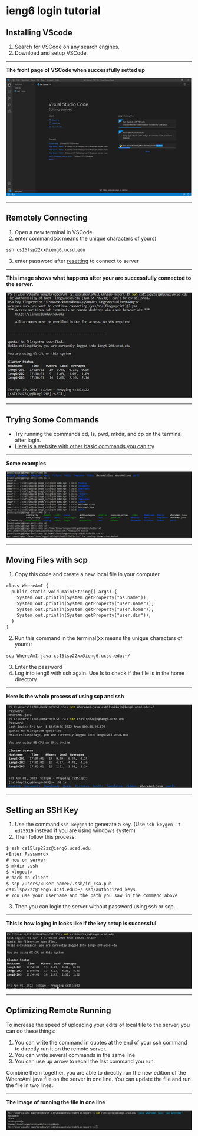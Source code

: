 # ieng6 login tutorial

## Installing VScode

1. Search for VSCode on any search engines.
2. Download and setup VSCode.
***
**The front page of VSCode when successfully setted up**

![The front page of VSCode when successfully setted up](https://github.com/KaifYang/Lab-Report-1/blob/main/vscode.png)
***

## Remotely Connecting

1. Open a new terminal in VSCode
2. enter command(xx means the unique characters of yours)
```
ssh cs15lsp22xx@ieng6.ucsd.edu
```
3. enter password after [resetting](https://cdn-uploads.piazza.com/paste/ktv2gnof3sx5bf/181c3cb053df5cf1ccaf0457f56f12a2e5aa90b139aef8c2ea8fcc590f02fadf/How-to-Reset-your-Password.pdf) to connect to server

***
**This image shows what happens after your are successfully connected to the server.**

![Terminal after connection](https://github.com/KaifYang/Lab-Report-1/blob/main/login.png)
***


## Trying Some Commands

* Try running the commands cd, ls, pwd, mkdir, and cp on the terminal after login.
* [Here is a website with other basic commands you can try](https://phoenixnap.com/kb/linux-ssh-commands)
***
**Some examples**

![Some examples](https://github.com/KaifYang/Lab-Report-1/blob/main/try%20some%20commands.png)
***

## Moving Files with scp

1. Copy this code and create a new local file in your computer
```
class WhereAmI {
  public static void main(String[] args) {
    System.out.println(System.getProperty("os.name"));
    System.out.println(System.getProperty("user.name"));
    System.out.println(System.getProperty("user.home"));
    System.out.println(System.getProperty("user.dir"));
  }
}
```
2. Run this command in the terminal(xx means the unique characters of yours):
```
scp WhereAmI.java cs15lsp22xx@ieng6.ucsd.edu:~/
```
3. Enter the password
4. Log into ieng6 with ssh again. Use ls to check if the file is in the home directory.
***
**Here is the whole process of using scp and ssh**

![image](https://github.com/KaifYang/Lab-Report-1/blob/main/copy%20file.png)
***
## Setting an SSH Key

1. Use the command `ssh-keygen` to generate a key. (Use `ssh-keygen -t ed25519` instead if you are using windows system)
2. Then follow this process:
```
$ ssh cs15lsp22zz@ieng6.ucsd.edu
<Enter Password>
# now on server
$ mkdir .ssh
$ <logout>
# back on client
$ scp /Users/<user-name>/.ssh/id_rsa.pub cs15lsp22zz@ieng6.ucsd.edu:~/.ssh/authorized_keys
# You use your username and the path you saw in the command above
```
3. Then you can login the server without password using ssh or scp.
***
**This is how loging in looks like if the key setup is successful**

![image](https://github.com/KaifYang/Lab-Report-1/blob/main/without%20pass.png)
***

## Optimizing Remote Running

To increase the speed of uploading your edits of local file to the server, you can do these things:
1. You can write the command in quotes at the end of your ssh command to directly run it on the remote server.
2. You can write several commands in the same line
3. You can use up arrow to recall the last command you run.

Combine them together, you are able to directly run the new edition of the WhereAmI.java file on the server in one line. You can update the file and run the file in two lines.
***
**The image of running the file in one line**

![image](https://github.com/KaifYang/Lab-Report-1/blob/main/running%20WAI.png)


